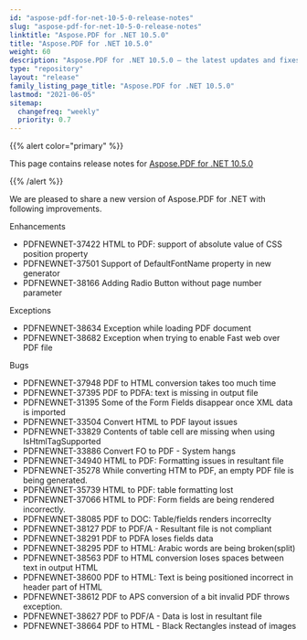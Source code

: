 ```yaml
---
id: "aspose-pdf-for-net-10-5-0-release-notes"
slug: "aspose-pdf-for-net-10-5-0-release-notes"
linktitle: "Aspose.PDF for .NET 10.5.0"
title: "Aspose.PDF for .NET 10.5.0"
weight: 60
description: "Aspose.PDF for .NET 10.5.0 – the latest updates and fixes."
type: "repository"
layout: "release"
family_listing_page_title: "Aspose.PDF for .NET 10.5.0"
lastmod: "2021-06-05"
sitemap:
  changefreq: "weekly"
  priority: 0.7
---
```


{{% alert color="primary" %}}

This page contains release notes for [Aspose.PDF for .NET 10.5.0](https://releases.aspose.com/pdf/net/new-releases/aspose.pdf-for-.net-10.5.0/)

{{% /alert %}}

We are pleased to share a new version of Aspose.PDF for .NET with following improvements.

Enhancements

- PDFNEWNET-37422 HTML to PDF: support of absolute value of CSS position property
- PDFNEWNET-37501 Support of DefaultFontName property in new generator
- PDFNEWNET-38166 Adding Radio Button without page number parameter

Exceptions

- PDFNEWNET-38634 Exception while loading PDF document
- PDFNEWNET-38682 Exception when trying to enable Fast web over PDF file

Bugs

- PDFNEWNET-37948 PDF to HTML conversion takes too much time
- PDFNEWNET-37395 PDF to PDFA: text is missing in output file
- PDFNEWNET-31395 Some of the Form Fields disappear once XML data is imported
- PDFNEWNET-33504 Convert HTML to PDF layout issues
- PDFNEWNET-33829 Contents of table cell are missing when using IsHtmlTagSupported
- PDFNEWNET-33886 Convert FO to PDF - System hangs
- PDFNEWNET-34940 HTML to PDF: Formatting issues in resultant file
- PDFNEWNET-35278 While converting HTM to PDF, an empty PDF file is being generated.
- PDFNEWNET-35739 HTML to PDF: table formatting lost
- PDFNEWNET-37066 HTML to PDF: Form fields are being rendered incorrectly.
- PDFNEWNET-38085 PDF to DOC: Table/fields renders incorreclty
- PDFNEWNET-38127 PDF to PDF/A - Resultant file is not compliant
- PDFNEWNET-38291 PDF to PDFA loses fields data
- PDFNEWNET-38295 PDF to HTML: Arabic words are being broken(split)
- PDFNEWNET-38563 PDF to HTML conversion loses spaces between text in output HTML
- PDFNEWNET-38600 PDF to HTML: Text is being positioned incorrect in header part of HTML
- PDFNEWNET-38612 PDF to APS conversion of a bit invalid PDF throws exception.
- PDFNEWNET-38627 PDF to PDF/A - Data is lost in resultant file
- PDFNEWNET-38664 PDF to HTML - Black Rectangles instead of images
